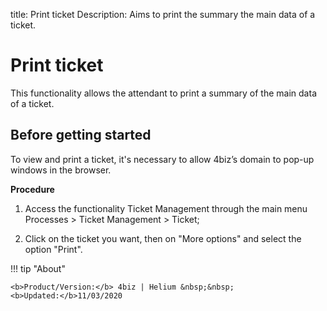 title: Print ticket
Description: Aims to print the summary the main data of a ticket.

# Print ticket

This functionality allows the attendant to print a summary of the main data of a ticket.

## Before getting started

To view and print a ticket, it's necessary to allow 4biz’s domain to pop-up windows in the browser.

**Procedure**

1.	Access the functionality Ticket Management through the main menu Processes > Ticket Management > Ticket;

2.	Click on the ticket you want, then on "More options" and select the option "Print".


!!! tip "About"

    <b>Product/Version:</b> 4biz | Helium &nbsp;&nbsp;
    <b>Updated:</b>11/03/2020

